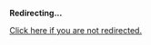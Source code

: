 <!DOCTYPE html>
<html>
<head>
<title>Redirecting...</title>
<link rel="canonical" href="http://blog.jle.im/entry/auto-a-todo-gui-application-with-auto-on.html.md"/>
<meta http-equiv="content-type" content="text/html; charset=utf-8" />
<meta http-equiv="refresh" content="0; url=http://blog.jle.im/entry/auto-a-todo-gui-application-with-auto-on.html.md" />
</head>
<body>
  <p><strong>Redirecting...</strong></p>
  <p><a href='http://blog.jle.im/entry/auto-a-todo-gui-application-with-auto-on.html.md'>Click here if you are not redirected.</a></p>
  <script>
    document.location.href = "http://blog.jle.im/entry/auto-a-todo-gui-application-with-auto-on.html.md";
  </script>
</body>
</html>
